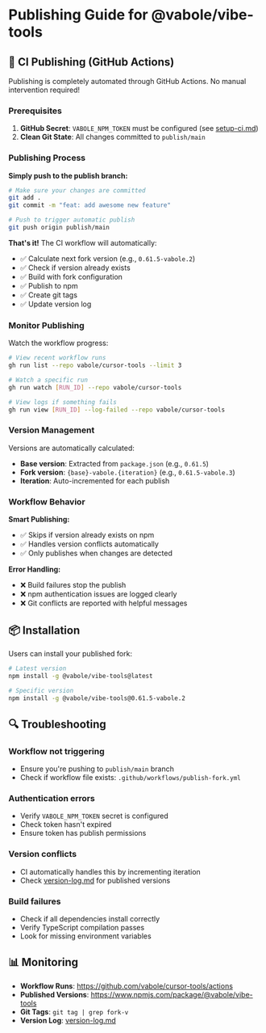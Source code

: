 # Publishing Guide for @vabole/vibe-tools

## 🚀 CI Publishing (GitHub Actions)

Publishing is completely automated through GitHub Actions. No manual intervention required!

### Prerequisites
1. **GitHub Secret**: `VABOLE_NPM_TOKEN` must be configured (see [setup-ci.md](./setup-ci.md))
2. **Clean Git State**: All changes committed to `publish/main`

### Publishing Process

**Simply push to the publish branch:**

```bash
# Make sure your changes are committed
git add .
git commit -m "feat: add awesome new feature"

# Push to trigger automatic publish
git push origin publish/main
```

**That's it!** The CI workflow will automatically:
- ✅ Calculate next fork version (e.g., `0.61.5-vabole.2`)
- ✅ Check if version already exists
- ✅ Build with fork configuration  
- ✅ Publish to npm
- ✅ Create git tags
- ✅ Update version log

### Monitor Publishing

Watch the workflow progress:
```bash
# View recent workflow runs
gh run list --repo vabole/cursor-tools --limit 3

# Watch a specific run
gh run watch [RUN_ID] --repo vabole/cursor-tools

# View logs if something fails
gh run view [RUN_ID] --log-failed --repo vabole/cursor-tools
```

### Version Management

Versions are automatically calculated:
- **Base version**: Extracted from `package.json` (e.g., `0.61.5`)
- **Fork version**: `{base}-vabole.{iteration}` (e.g., `0.61.5-vabole.3`)
- **Iteration**: Auto-incremented for each publish

### Workflow Behavior

**Smart Publishing:**
- ✅ Skips if version already exists on npm
- ✅ Handles version conflicts automatically
- ✅ Only publishes when changes are detected

**Error Handling:**
- ❌ Build failures stop the publish
- ❌ npm authentication issues are logged clearly
- ❌ Git conflicts are reported with helpful messages

## 📦 Installation

Users can install your published fork:

```bash
# Latest version
npm install -g @vabole/vibe-tools@latest

# Specific version
npm install -g @vabole/vibe-tools@0.61.5-vabole.2
```

## 🔍 Troubleshooting

### Workflow not triggering
- Ensure you're pushing to `publish/main` branch
- Check if workflow file exists: `.github/workflows/publish-fork.yml`

### Authentication errors
- Verify `VABOLE_NPM_TOKEN` secret is configured
- Check token hasn't expired
- Ensure token has publish permissions

### Version conflicts
- CI automatically handles this by incrementing iteration
- Check [version-log.md](./version-log.md) for published versions

### Build failures
- Check if all dependencies install correctly
- Verify TypeScript compilation passes
- Look for missing environment variables

## 📊 Monitoring

- **Workflow Runs**: https://github.com/vabole/cursor-tools/actions
- **Published Versions**: https://www.npmjs.com/package/@vabole/vibe-tools
- **Git Tags**: `git tag | grep fork-v`
- **Version Log**: [version-log.md](./version-log.md)